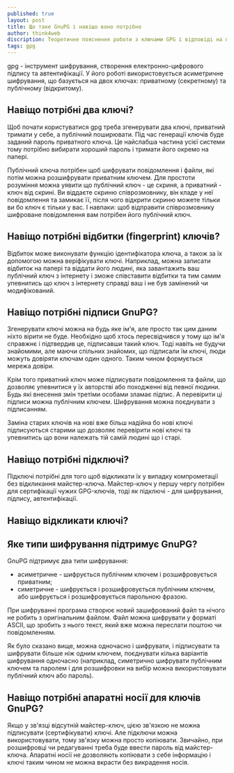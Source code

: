 ```yaml
---
published: true
layout: post
title: Що таке GnuPG і навіщо воно потрібно 
author: think4web
discription: Теоретичне пояснення роботи з ключами GPG і відповіді на популярні запитання.
tags: gpg
---
```


gpg - інструмент шифрування, створення електронно-цифрового підпису та автентифікації. У його роботі використовується асиметричне шифрування, що базується на двох ключах: приватному (секретному) та публічному (відкритому). 

## Навіщо потрібні два ключі?

Щоб почати користуватися gpg треба згенерувати два ключі, приватний тримати у себе, а публічний поширювати. Під час генерації ключів буде заданий пароль приватного ключа. Це найслабша частина усієї системи тому потрібно вибирати хороший пароль і тримати його окремо на папері. 

Публічний ключа потрібен щоб шифрувати повідомлення і файли, які потім можна розшифрувати приватним ключем. Для простоти розуміння можна уявити що публічний ключ - це скриня, а приватний - ключ від скрині. Ви віддаєте скриню співрозмовнику, він кладе у неї повідомлення та замикає її, після чого відкрити скриню можете тільки ви бо ключ є тільки у вас. І навпаки: щоб відправити співрозмовнику шифроване повідомлення вам потрібен його публічний ключ.

## Навіщо потрібні відбитки (fingerprint) ключів?

Відбиток може виконувати функцію ідентифікатора ключа, а також за їх допомогою можна веріфікувати ключі. Наприклад, можна записати відбиток на папері та віддати його людині, яка завантажить ваш публічний ключ з інтернету і зможе співставити відбитки та тим самим упевнитись що ключ з інтернету справді ваш і не був замінений чи модифікований.

## Навіщо потрібні підписи GnuPG?

Згенерувати ключі можна на будь яке ім'я, але просто так цим даним ніхто вірити не буде. Необхідно щоб хтось пересвідчився у тому що ім'я справжнє і підтвердив це, підписавши такий ключ. Тоді навіть не будучи знайомими, але маючи спільних знайомих, що підписали їм ключі, люди можуть довіряти ключам один одного. Таким чином формується мережа довіри.

Крім того приватний ключ може підписувати повідомлення та файли, що дозволяє упевнитися у їх авторстві або походженні від певної людини. Будь які внесення змін третіми особами зламає підпис. А перевірити ці підписи можна публічним ключем. Шифрування можна поєднувати з підписанням. 

Заміна старих ключів на нові вже більш надійна бо нові ключі підписуються старими що дозволяє перевірити нові ключі та упевнитись що вони належать тій самій людині що і старі.

## Навіщо потрібні підключі?

Підключі потрібні для того щоб відкликати їх у випадку компрометації без відкликання майстер-ключа. Майстер-ключ у першу чергу потрібен для сертифікації чужих GPG-ключів, тоді як підключі - для шифрування, підпису, автентифікації.

## Навіщо відкликати ключі?

## Яке типи шифрування підтримує GnuPG?

GnuPG підтримує два типи шифрування:
- асиметричне - шифрується публічним ключем і розшифровується приватним;
- симетричне - шифрується і розшифровується публічним ключем, або шифрується і розшифровується парольною фразою.

При шифруванні програма створює новий зашифрований файл та нічого не робить з оригінальним файлом. Файл можна шифрувати у форматі ASCII, що зробить з нього текст, який вже можна переслати поштою чи повідомленням.

Як було сказано вище, можна одночасно і шифрувати, і підписувати та шифрувати більше ніж одним ключем, поєднувати кілька варіантів шифрування одночасно (наприклад, симетрично шифрувати публічним ключем та паролем і для розшифровки на вибір можна використовувати публічний ключ або пароль).

## Навіщо потрібні апаратні носії для ключів GnuPG?

Якщо у зв'язці відсутній майстер-ключ, цією зв'язкою не можна підписувати (сертифікувати) ключі. Але підключи можна використовувати, тому зв'язку можна просто копіювати. Звичайно, при розшифровці чи редагуванні треба буде ввести пароль від майстер-ключа. Апаратні носії не дозволяють копіювати з себе інформацію і ключі таким чином не можна вкрасти без викрадення носія. 
